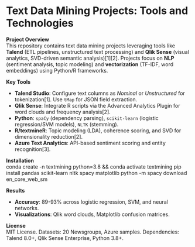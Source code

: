 # Text Data Mining Projects: Tools and Technologies  

**Project Overview**  
This repository contains text data mining projects leveraging tools like **Talend** (ETL pipelines, unstructured text processing) and **Qlik Sense** (visual analytics, SVD-driven semantic analysis)[1][2]. Projects focus on **NLP** (sentiment analysis, topic modeling) and **vectorization** (TF-IDF, word embeddings) using Python/R frameworks.  

**Key Tools**  
- **Talend Studio**: Configure text columns as *Nominal* or *Unstructured* for tokenization[1]. Use `tMap` for JSON field extraction.  
- **Qlik Sense**: Integrate R scripts via the Advanced Analytics Plugin for word clouds and frequency analysis[2].  
- **Python**: `spaCy` (dependency parsing), `scikit-learn` (logistic regression/SVM models), `NLTK` (stemming).  
- **R/textmineR**: Topic modeling (LDA), coherence scoring, and SVD for dimensionality reduction[2].  
- **Azure Text Analytics**: API-based sentiment scoring and entity recognition[3].  

**Installation**  
conda create -n textmining python=3.8 && conda activate textmining
pip install pandas scikit-learn nltk spacy matplotlib
python -m spacy download en_core_web_sm

**Results**  
- **Accuracy**: 89-93% across logistic regression, SVM, and neural networks.  
- **Visualizations**: Qlik word clouds, Matplotlib confusion matrices.  

**License**  
MIT License. Datasets: 20 Newsgroups, Azure samples. Dependencies: Talend 8.0+, Qlik Sense Enterprise, Python 3.8+.  
